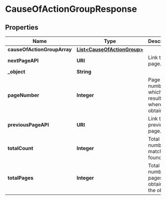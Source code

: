 

# CauseOfActionGroupResponse


## Properties

| Name | Type | Description | Notes |
|------------ | ------------- | ------------- | -------------|
|**causeOfActionGroupArray** | [**List&lt;CauseOfActionGroup&gt;**](CauseOfActionGroup.md) |  |  |
|**nextPageAPI** | **URI** | Link to next page. |  |
|**_object** | **String** |  |  |
|**pageNumber** | **Integer** | Page number for which results where obtained. |  |
|**previousPageAPI** | **URI** | Link to previous page. |  |
|**totalCount** | **Integer** | Total number of matches found. |  |
|**totalPages** | **Integer** | Total number of pages to obtain all the objects. |  |



